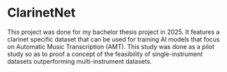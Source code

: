 # ClarinetNet
This project was done for my bachelor thesis project in 2025. It features a clarinet specific dataset that can be used for training AI models that focus on Automatic Music Transcription (AMT). This study was done as a pilot study so as to proof a concept of the feasibility of single-instrument datasets outperforming multi-instrument datasets.

